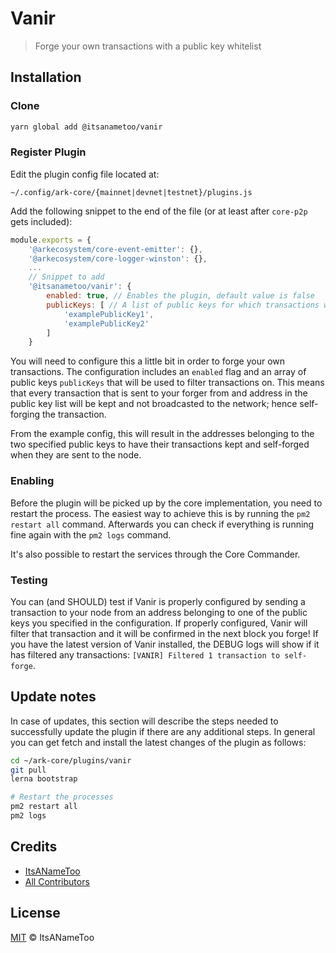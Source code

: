 # Vanir

> Forge your own transactions with a public key whitelist

## Installation

### Clone

```bash
yarn global add @itsanametoo/vanir
```

### Register Plugin

Edit the plugin config file located at:

`~/.config/ark-core/{mainnet|devnet|testnet}/plugins.js`

Add the following snippet to the end of the file (or at least after `core-p2p` gets included):

```javascript
module.exports = {
    '@arkecosystem/core-event-emitter': {},
    '@arkecosystem/core-logger-winston': {},
    ...
    // Snippet to add
    '@itsanametoo/vanir': {
        enabled: true, // Enables the plugin, default value is false
        publicKeys: [ // A list of public keys for which transactions will not be broadcasted
            'examplePublicKey1',
            'examplePublicKey2'
        ]
    }
```

You will need to configure this a little bit in order to forge your own transactions.
The configuration includes an `enabled` flag and an array of public keys `publicKeys` that will be used to filter transactions on.
This means that every transaction that is sent to your forger from and address in the public key list will be kept and not broadcasted to the network; hence self-forging the transaction.

From the example config, this will result in the addresses belonging to the two specified public keys to have their transactions kept and self-forged when they are sent to the node.

### Enabling

Before the plugin will be picked up by the core implementation, you need to restart the process.
The easiest way to achieve this is by running the `pm2 restart all` command.
Afterwards you can check if everything is running fine again with the `pm2 logs` command.

It's also possible to restart the services through the Core Commander.

### Testing

You can (and SHOULD) test if Vanir is properly configured by sending a transaction to your node from an address belonging to one of the public keys you specified in the configuration.
If properly configured, Vanir will filter that transaction and it will be confirmed in the next block you forge!
If you have the latest version of Vanir installed, the DEBUG logs will show if it has filtered any transactions: `[VANIR] Filtered 1 transaction to self-forge`.

## Update notes

In case of updates, this section will describe the steps needed to successfully update the plugin if there are any additional steps.
In general you can get fetch and install the latest changes of the plugin as follows:

```bash
cd ~/ark-core/plugins/vanir
git pull
lerna bootstrap

# Restart the processes
pm2 restart all
pm2 logs
```

## Credits

- [ItsANameToo](https://github.com/itsanametoo)
- [All Contributors](../../contributors)

## License

[MIT](LICENSE) © ItsANameToo
